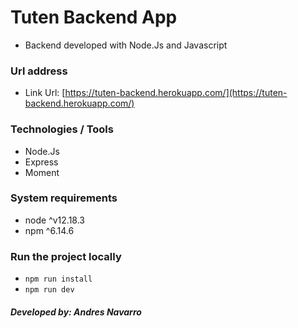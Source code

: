 # Tuten Backend App

- Backend developed with Node.Js and Javascript

### Url address

- Link Url: [https://tuten-backend.herokuapp.com/](https://tuten-backend.herokuapp.com/)

### Technologies / Tools

- Node.Js
- Express
- Moment

### System requirements

- node ^v12.18.3
- npm ^6.14.6

### Run the project locally

- `npm run install`
- `npm run dev`

##### Developed by: Andres Navarro
